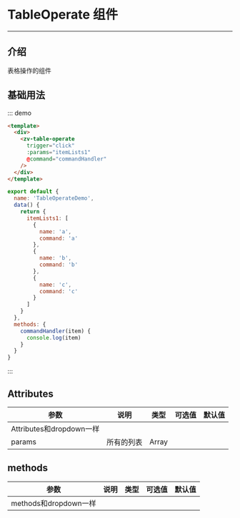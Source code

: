 # TableOperate 组件

<!-- {.md} -->

---

<!-- {.md} -->

## 介绍

<!-- {.md} -->

表格操作的组件

<!-- {.md} -->

## 基础用法

<!-- {.md} -->
<table-operate-demo></table-operate-demo>

::: demo

```html
<template>
  <div>
    <zv-table-operate
      trigger="click"
      :params="itemLists1"
      @command="commandHandler"
    />
  </div>
</template>
```
```js
export default {
  name: 'TableOperateDemo',
  data() {
    return {
      itemLists1: [
        {
          name: 'a',
          command: 'a'
        },
        {
          name: 'b',
          command: 'b'
        },
        {
          name: 'c',
          command: 'c'
        }
      ]
    }
  },
  methods: {
    commandHandler(item) {
      console.log(item)
    }
  }
}
```
:::

## Attributes

<!-- {.md} -->

| 参数      | 说明                                   | 类型     | 可选值 | 默认值    |
| --------- | -------------------------------------- | -------- | ------ | --------- |
| Attributes和dropdown一样 |
| params | 所有的列表 |  Array |  |  | 


## methods

<!-- {.md} -->

| 参数      | 说明                                   | 类型     | 可选值 | 默认值    |
| --------- | -------------------------------------- | -------- | ------ | --------- |
| methods和dropdown一样 |
